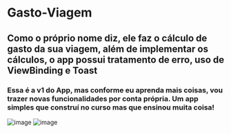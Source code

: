 # Gasto-Viagem
<h2> Como o próprio nome diz, ele faz o cálculo de gasto da sua viagem, além de implementar os cálculos, o app possui tratamento de erro, uso de ViewBinding e Toast</h2>
<h3> Essa é a v1 do App, mas conforme eu aprenda mais coisas, vou trazer novas funcionalidades por conta própria.
  Um app simples que construí no curso mas que ensinou muita coisa!</h3>
  
![image](https://user-images.githubusercontent.com/101603957/175852250-0211859b-c312-4b24-8b80-0e0a640e4bdc.png)
![image](https://user-images.githubusercontent.com/101603957/175852272-f3980ae6-5cb4-4712-8cf5-1097fc0bd325.png)
